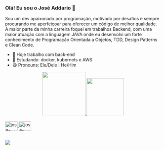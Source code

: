### Olá! Eu sou o José Addario 👋

Sou um dev apaixonado por programação, motivado por desafios e sempre procurando me aperfeiçoar para oferecer um código de melhor qualidade. A maior parte da minha carreira foquei em trabalhos Backend, com uma maior atuação com a linguagem JAVA onde eu desenvolvi um forte conhecimento de Programação Orientada a Objetos, TDD, Design Patterns e Clean Code.

- 🔭 Hoje trabalho com back-end
- 🌱 Estudando: docker, kubernets e AWS
- 😄 Pronouns: Ele/Dele | He/Him

<div align="center">
  <a href="https://github.com/jaddario">
  <img height="140em" src="https://github-readme-stats.vercel.app/api?username=jaddario&show_icons=true&theme=dark&include_all_commits=true&count_private=true"/>
  <img height="120em" src="https://github-readme-stats.vercel.app/api/top-langs/?username=jaddario&layout=compact&langs_count=7&theme=dark"/>
</div>
  
<div style="display: inline_block"><br>
  <img align="center" alt="jose-java" height="30" width="40" src="https://cdn.jsdelivr.net/gh/devicons/devicon/icons/java/java-original.svg" />
  <img align="center" alt="jose-spring" height="30" width="40" src="https://cdn.jsdelivr.net/gh/devicons/devicon/icons/spring/spring-original-wordmark.svg"  />
</div>

##

<div>
    <a href="https://www.linkedin.com/in/joseaddario/" target="_blank"><img src="https://img.shields.io/badge/LinkedIn-0077B5?style=for-the-badge&logo=linkedin&logoColor=white" target="_blank"></a>
</div>
